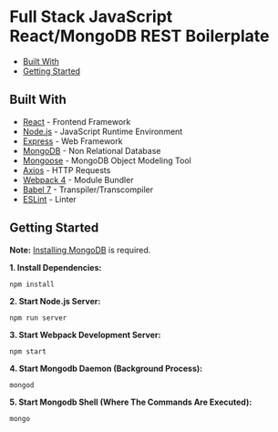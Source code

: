 # Full Stack JavaScript React/MongoDB REST Boilerplate

*  [Built With](#built-with)
*  [Getting Started](#getting-started)

## Built With
* [React](https://reactjs.org) - Frontend Framework
* [Node.js](https://nodejs.org/en) - JavaScript Runtime Environment
* [Express](https://expressjs.com) - Web Framework
* [MongoDB](https://www.mongodb.com) - Non Relational Database
* [Mongoose](https://mongoosejs.com) - MongoDB Object Modeling Tool
* [Axios](https://www.npmjs.com/package/axios) - HTTP Requests
* [Webpack 4](https://webpack.js.org) - Module Bundler
* [Babel 7](https://babeljs.io) - Transpiler/Transcompiler
* [ESLint](https://eslint.org) - Linter

## Getting Started
**Note:** [Installing MongoDB](https://docs.mongodb.com/manual/installation/) is required.

**1. Install Dependencies:**
```
npm install
```

**2. Start Node.js Server:**
```
npm run server
```

**3. Start Webpack Development Server:**
```
npm start
```
**4. Start Mongodb Daemon (Background Process):**
```
mongod
```
**5. Start Mongodb Shell (Where The Commands Are Executed):**
```
mongo
```